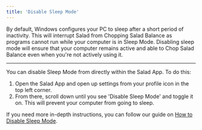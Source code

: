 ```yaml
---
title: 'Disable Sleep Mode'
---
```


By default, Windows configures your PC to sleep after a short period of inactivity. This will interrupt Salad from
Chopping Salad Balance as programs cannot run while your computer is in Sleep Mode. Disabling sleep mode will ensure
that your computer remains active and able to Chop Salad Balance even when you're not actively using it.

---

You can disable Sleep Mode from directly within the Salad App. To do this:

1. Open the Salad App and open up settings from your profile icon in the top left corner.
2. From there, scroll down until you see 'Disable Sleep Mode' and toggle it on. This will prevent your computer from
   going to sleep.

If you need more in-depth instructions, you can follow our guide on
[How to Disable Sleep Mode](/docs/guides/using-salad/how-to-disable-sleep-mode).
